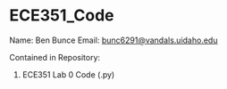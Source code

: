 # ECE351_Code
Name:   Ben Bunce
Email:  bunc6291@vandals.uidaho.edu

Contained in Repository:
1. ECE351 Lab 0 Code (.py)
